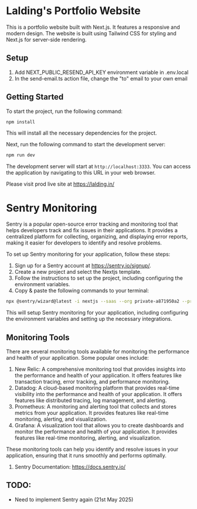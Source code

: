 # Lalding's Portfolio Website

This is a portfolio website built with Next.js. It features a responsive and modern design. The website is built using Tailwind CSS for styling and Next.js for server-side rendering.

## Setup

1. Add NEXT_PUBLIC_RESEND_API_KEY environment variable in .env.local
2. In the send-email.ts action file, change the "to" email to your own email

## Getting Started

To start the project, run the following command:

```bash
npm install
```

This will install all the necessary dependencies for the project.

Next, run the following command to start the development server:

```bash
npm run dev
```

The development server will start at `http://localhost:3333`. You can access the application by navigating to this URL in your web browser.

Please visit prod live site at https://lalding.in/

# Sentry Monitoring

Sentry is a popular open-source error tracking and monitoring tool that helps developers track and fix issues in their applications. It provides a centralized platform for collecting, organizing, and displaying error reports, making it easier for developers to identify and resolve problems.

To set up Sentry monitoring for your application, follow these steps:

1. Sign up for a Sentry account at https://sentry.io/signup/.
2. Create a new project and select the Nextjs template.
3. Follow the instructions to set up the project, including configuring the environment variables.
4. Copy & paste the following commands to your terminal:

```bash
npx @sentry/wizard@latest -i nextjs --saas --org private-a871950a2 --project lalding-portfolio
```

This will setup Sentry monitoring for your application, including configuring the environment variables and setting up the necessary integrations.

## Monitoring Tools

There are several monitoring tools available for monitoring the performance and health of your application. Some popular ones include:

1. New Relic: A comprehensive monitoring tool that provides insights into the performance and health of your application. It offers features like transaction tracing, error tracking, and performance monitoring.
2. Datadog: A cloud-based monitoring platform that provides real-time visibility into the performance and health of your application. It offers features like distributed tracing, log management, and alerting.
3. Prometheus: A monitoring and alerting tool that collects and stores metrics from your application. It provides features like real-time monitoring, alerting, and visualization.
4. Grafana: A visualization tool that allows you to create dashboards and monitor the performance and health of your application. It provides features like real-time monitoring, alerting, and visualization.

These monitoring tools can help you identify and resolve issues in your application, ensuring that it runs smoothly and performs optimally.

1. Sentry Documentation: https://docs.sentry.io/

## TODO:

- Need to implement Sentry again (21st May 2025)
